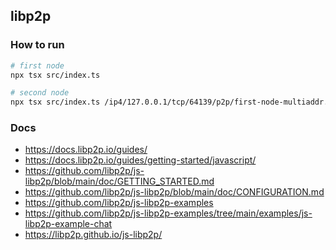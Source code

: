## libp2p

### How to run

```bash
# first node
npx tsx src/index.ts

# second node
npx tsx src/index.ts /ip4/127.0.0.1/tcp/64139/p2p/first-node-multiaddr..
```

### Docs

- https://docs.libp2p.io/guides/
- https://docs.libp2p.io/guides/getting-started/javascript/
- https://github.com/libp2p/js-libp2p/blob/main/doc/GETTING_STARTED.md
- https://github.com/libp2p/js-libp2p/blob/main/doc/CONFIGURATION.md
- https://github.com/libp2p/js-libp2p-examples
- https://github.com/libp2p/js-libp2p-examples/tree/main/examples/js-libp2p-example-chat
- https://libp2p.github.io/js-libp2p/
